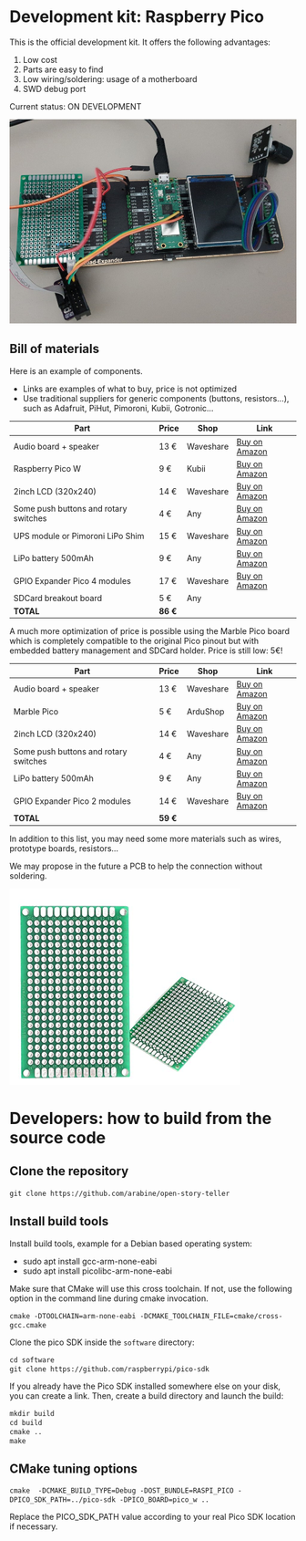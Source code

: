 # Development kit: Raspberry Pico

This is the official development kit. It offers the following advantages:
1. Low cost
2. Parts are easy to find
3. Low wiring/soldering: usage of a motherboard 
4. SWD debug port

Current status: ON DEVELOPMENT

![pico](./images/devkit-pico.jpg)


## Bill of materials

Here is an example of components.
- Links are examples of what to buy, price is not optimized
- Use traditional suppliers for generic components (buttons, resistors...), such as Adafruit, PiHut, Pimoroni, Kubii, Gotronic...

| Part                                  | Price    | Shop      | Link                                     |
| ------------------------------------- | -------- | --------- | ---------------------------------------- |
| Audio board + speaker                 | 13 €     | Waveshare | [Buy on Amazon](https://amzn.to/41nWgeB) |
| Raspberry Pico W                      | 9 €      | Kubii     | [Buy on Amazon](https://amzn.to/3AUQeXQ) |
| 2inch LCD  (320x240)                  | 14 €     | Waveshare | [Buy on Amazon](https://amzn.to/3LyG5oJ) |
| Some push buttons and rotary switches | 4 €      | Any       | [Buy on Amazon](https://amzn.to/3AX6MOX) |
| UPS module or Pimoroni LiPo Shim      | 15 €     | Waveshare | [Buy on Amazon](https://amzn.to/44p8Exo) |
| LiPo battery 500mAh                   |  9 €     | Any       | [Buy on Amazon](https://amzn.to/3VCl3df) |
| GPIO Expander Pico 4 modules          | 17 €     | Waveshare | [Buy on Amazon](https://amzn.to/42ukJQ4) |
| SDCard breakout board                 |  5 €     | Any       |  |
| **TOTAL**                             | **86 €** |


A much more optimization of price is possible using the Marble Pico board which is completely compatible to the original Pico pinout but with embedded battery management and SDCard holder. Price is still low: 5€!

| Part                                  | Price    | Shop      | Link                                     |
| ------------------------------------- | -------- | --------- | ---------------------------------------- |
| Audio board + speaker                 | 13 €     | Waveshare | [Buy on Amazon](https://amzn.to/41nWgeB) |
| Marble Pico                           | 5 €      | ArduShop  | [Buy on Amazon](https://ardushop.ro/en/home/2652-marble-pico.html) |
| 2inch LCD  (320x240)                  | 14 €     | Waveshare | [Buy on Amazon](https://amzn.to/3LyG5oJ) |
| Some push buttons and rotary switches | 4 €      | Any       | [Buy on Amazon](https://amzn.to/3AX6MOX) |
| LiPo battery 500mAh                   | 9 €      | Any       | [Buy on Amazon](https://amzn.to/3VCl3df) |
| GPIO Expander Pico 2 modules          | 14 €     | Waveshare | [Buy on Amazon](https://amzn.to/42ukJQ4) |
| **TOTAL**                             | **59 €** |



In addition to this list, you may need some more materials such as wires, prototype boards, resistors...

We may propose in the future a PCB to help the connection without soldering.

![pico](./images/prototype-board.png)


# Developers: how to build from the source code

## Clone the repository

```
git clone https://github.com/arabine/open-story-teller
```

## Install build tools

Install build tools, example for a Debian based operating system:

- sudo apt install gcc-arm-none-eabi
- sudo apt install picolibc-arm-none-eabi

Make sure that CMake will use this cross toolchain. If not, use the following option in the command line during cmake invocation.

```
cmake -DTOOLCHAIN=arm-none-eabi -DCMAKE_TOOLCHAIN_FILE=cmake/cross-gcc.cmake
```

Clone the pico SDK inside the `software` directory:

```
cd software
git clone https://github.com/raspberrypi/pico-sdk
```

If you already have the Pico SDK installed somewhere else on your disk, you can create a link. Then, create a build directory and launch the build:

```
mkdir build
cd build
cmake ..
make
```

## CMake tuning options

```
cmake  -DCMAKE_BUILD_TYPE=Debug -DOST_BUNDLE=RASPI_PICO -DPICO_SDK_PATH=../pico-sdk -DPICO_BOARD=pico_w ..
```

Replace the PICO_SDK_PATH value according to your real Pico SDK location if necessary.





